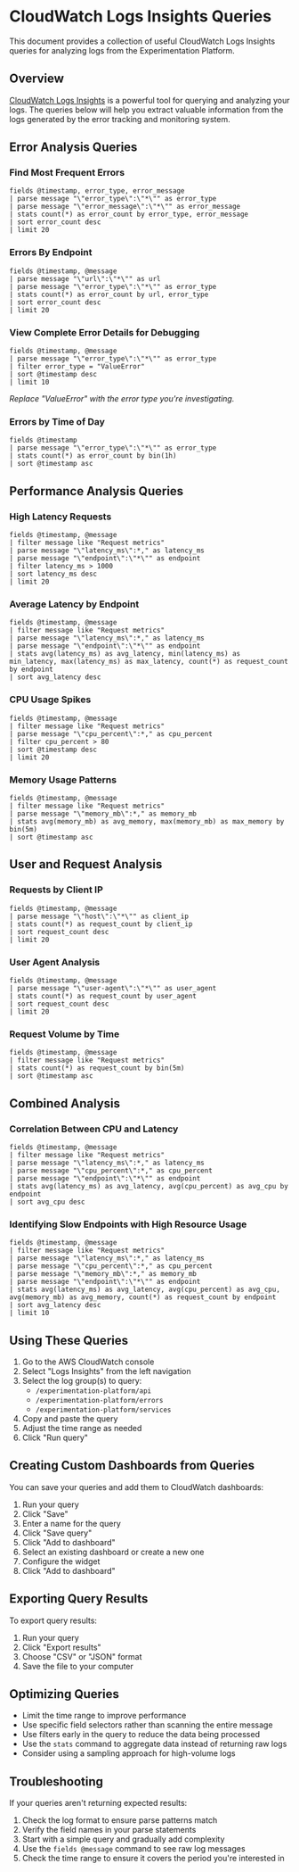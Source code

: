 # CloudWatch Logs Insights Queries

This document provides a collection of useful CloudWatch Logs Insights queries for analyzing logs from the Experimentation Platform.

## Overview

[CloudWatch Logs Insights](https://docs.aws.amazon.com/AmazonCloudWatch/latest/logs/AnalyzingLogData.html) is a powerful tool for querying and analyzing your logs. The queries below will help you extract valuable information from the logs generated by the error tracking and monitoring system.

## Error Analysis Queries

### Find Most Frequent Errors

```
fields @timestamp, error_type, error_message
| parse message "\"error_type\":\"*\"" as error_type
| parse message "\"error_message\":\"*\"" as error_message
| stats count(*) as error_count by error_type, error_message
| sort error_count desc
| limit 20
```

### Errors By Endpoint

```
fields @timestamp, @message
| parse message "\"url\":\"*\"" as url
| parse message "\"error_type\":\"*\"" as error_type
| stats count(*) as error_count by url, error_type
| sort error_count desc
| limit 20
```

### View Complete Error Details for Debugging

```
fields @timestamp, @message
| parse message "\"error_type\":\"*\"" as error_type
| filter error_type = "ValueError"
| sort @timestamp desc
| limit 10
```

*Replace "ValueError" with the error type you're investigating.*

### Errors by Time of Day

```
fields @timestamp
| parse message "\"error_type\":\"*\"" as error_type
| stats count(*) as error_count by bin(1h)
| sort @timestamp asc
```

## Performance Analysis Queries

### High Latency Requests

```
fields @timestamp, @message
| filter message like "Request metrics"
| parse message "\"latency_ms\":*," as latency_ms
| parse message "\"endpoint\":\"*\"" as endpoint
| filter latency_ms > 1000
| sort latency_ms desc
| limit 20
```

### Average Latency by Endpoint

```
fields @timestamp, @message
| filter message like "Request metrics"
| parse message "\"latency_ms\":*," as latency_ms
| parse message "\"endpoint\":\"*\"" as endpoint
| stats avg(latency_ms) as avg_latency, min(latency_ms) as min_latency, max(latency_ms) as max_latency, count(*) as request_count by endpoint
| sort avg_latency desc
```

### CPU Usage Spikes

```
fields @timestamp, @message
| filter message like "Request metrics"
| parse message "\"cpu_percent\":*," as cpu_percent
| filter cpu_percent > 80
| sort @timestamp desc
| limit 20
```

### Memory Usage Patterns

```
fields @timestamp, @message
| filter message like "Request metrics"
| parse message "\"memory_mb\":*," as memory_mb
| stats avg(memory_mb) as avg_memory, max(memory_mb) as max_memory by bin(5m)
| sort @timestamp asc
```

## User and Request Analysis

### Requests by Client IP

```
fields @timestamp, @message
| parse message "\"host\":\"*\"" as client_ip
| stats count(*) as request_count by client_ip
| sort request_count desc
| limit 20
```

### User Agent Analysis

```
fields @timestamp, @message
| parse message "\"user-agent\":\"*\"" as user_agent
| stats count(*) as request_count by user_agent
| sort request_count desc
| limit 20
```

### Request Volume by Time

```
fields @timestamp, @message
| filter message like "Request metrics"
| stats count(*) as request_count by bin(5m)
| sort @timestamp asc
```

## Combined Analysis

### Correlation Between CPU and Latency

```
fields @timestamp, @message
| filter message like "Request metrics"
| parse message "\"latency_ms\":*," as latency_ms
| parse message "\"cpu_percent\":*," as cpu_percent
| parse message "\"endpoint\":\"*\"" as endpoint
| stats avg(latency_ms) as avg_latency, avg(cpu_percent) as avg_cpu by endpoint
| sort avg_cpu desc
```

### Identifying Slow Endpoints with High Resource Usage

```
fields @timestamp, @message
| filter message like "Request metrics"
| parse message "\"latency_ms\":*," as latency_ms
| parse message "\"cpu_percent\":*," as cpu_percent
| parse message "\"memory_mb\":*," as memory_mb
| parse message "\"endpoint\":\"*\"" as endpoint
| stats avg(latency_ms) as avg_latency, avg(cpu_percent) as avg_cpu, avg(memory_mb) as avg_memory, count(*) as request_count by endpoint
| sort avg_latency desc
| limit 10
```

## Using These Queries

1. Go to the AWS CloudWatch console
2. Select "Logs Insights" from the left navigation
3. Select the log group(s) to query:
   - `/experimentation-platform/api`
   - `/experimentation-platform/errors`
   - `/experimentation-platform/services`
4. Copy and paste the query
5. Adjust the time range as needed
6. Click "Run query"

## Creating Custom Dashboards from Queries

You can save your queries and add them to CloudWatch dashboards:

1. Run your query
2. Click "Save"
3. Enter a name for the query
4. Click "Save query"
5. Click "Add to dashboard"
6. Select an existing dashboard or create a new one
7. Configure the widget
8. Click "Add to dashboard"

## Exporting Query Results

To export query results:

1. Run your query
2. Click "Export results"
3. Choose "CSV" or "JSON" format
4. Save the file to your computer

## Optimizing Queries

- Limit the time range to improve performance
- Use specific field selectors rather than scanning the entire message
- Use filters early in the query to reduce the data being processed
- Use the `stats` command to aggregate data instead of returning raw logs
- Consider using a sampling approach for high-volume logs

## Troubleshooting

If your queries aren't returning expected results:

1. Check the log format to ensure parse patterns match
2. Verify the field names in your parse statements
3. Start with a simple query and gradually add complexity
4. Use the `fields @message` command to see raw log messages
5. Check the time range to ensure it covers the period you're interested in
